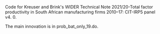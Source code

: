 Code for Kreuser and Brink's WIDER Technical Note 2021/20-Total factor productivity in South African manufacturing firms 2010–17: CIT-IRP5 panel v4. 0. 

The main innovation is in prob_bat_only_19.do.


